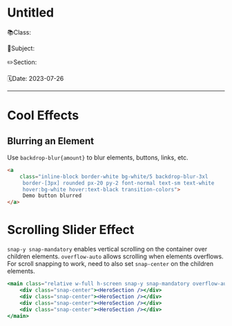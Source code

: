 # Untitled

📚Class: 

📘Subject: <a href="https://github.com/lamula21/cheat-sheets/blob/main/"></a>

✏️Section: 

🗓️Date: 2023-07-26

---

# Cool Effects

## Blurring an Element

Use `backdrop-blur{amount}` to blur elements, buttons, links, etc.

```html
<a
	class="inline-block border-white bg-white/5 backdrop-blur-3xl 
	 border-[3px] rounded px-20 py-2 font-normal text-sm text-white 
	 hover:bg-white hover:text-black transition-colors">
	 Demo button blurred
</a>
```


# Scrolling Slider Effect

`snap-y snap-mandatory` enables vertical scrolling on the container over children elements. `overflow-auto` allows scrolling when elements overflows. For scroll snapping to work, need to also set `snap-center` on the children elements.

```jsx
<main class="relative w-full h-screen snap-y snap-mandatory overflow-auto">
	<div class="snap-center"><HeroSection /></div>
	<div class="snap-center"><HeroSection /></div>
	<div class="snap-center"><HeroSection /></div>
	<div class="snap-center"><HeroSection /></div>
</main>
```